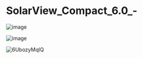 # SolarView_Compact_6.0_-

![image](https://user-images.githubusercontent.com/72059221/169178411-575f2e6d-15a4-4e24-8c02-fe304cd13f7f.png)

![image](https://user-images.githubusercontent.com/72059221/169178472-6e23e634-6aef-4812-ac96-ee40c545f293.png)


![6UbozyMqlQ](https://user-images.githubusercontent.com/72059221/169178359-40449bf5-9981-4e15-a05e-c71fd8f5670a.jpg)
